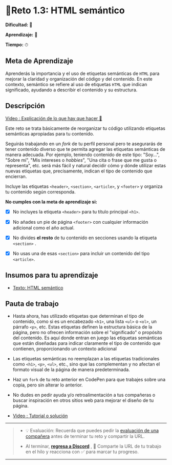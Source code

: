 # 🔹Reto 1.3: HTML semántico

**Dificultad:** 🌻

**Aprendizaje:** 🍯

**Tiempo:** ⏱

## Meta de Aprendizaje

Aprenderás la importancia y el uso de etiquetas semánticas de `HTML` para mejorar la claridad y organización del código y del contenido. En este contexto, semántico se refiere al uso de etiquetas `HTML` que indican significado, ayudando a describir el contenido y su estructura.

## Descripción

[Video : Explicación de lo que hay que hacer 🌟]()

Este reto se trata básicamente de reorganizar tu código utilizando etiquetas semánticas apropiadas para tu contenido. 

Seguirás trabajando en un *fork* de tu perfil personal pero te asegurarás de tener contenido diverso que te permita agregar las etiquetas semánticas de manera adecuada.  Por ejemplo, teniendo contenido de este tipo: "Soy...", "Sobre mí", "Mis intereses o *hobbies*", "Una cita o frase que me gusta o representa", etc. será más fácil y natural decidir cómo y dónde utilizar estas nuevas etiquetas que, precisamente, indican el tipo de contenido que encierran.

Incluye las etiquetas `<header>`, `<section>`, `<article>`, y `<footer>` y organiza tu contenido según corresponda.

**No cumples con la meta de aprendizaje si:**

- [x] No incluyes la etiqueta `<header>`  para tu título principal `<h1>`.

- [x] No añades un pie de página `<footer>` con cualquier información adicional como el año actual.

- [x] No divides **el resto** de tu contenido en secciones usando la etiqueta `<section>` .

- [x] No usas una de esas `<section>` para incluir un contenido del tipo `<article>`.

## Insumos para tu aprendizaje

- [Texto: HTML semántico](html_semantic.md)

## Pauta de trabajo

- Hasta ahora, has utilizado etiquetas que determinan el tipo de contenido, como si es un encabezado `<h1>`, una lista `<ul>` o `<ol>`, un párrafo `<p>`, etc. Estas etiquetas definen la estructura básica de la página, pero no ofrecen información sobre el "significado" o propósito del contenido. Es aquí donde entran en juego las etiquetas semánticas que están diseñadas para indicar claramente el tipo de contenido que contienen, proporcionando un contexto adicional

- Las etiquetas semánticas no reemplazan a las etiquetas tradicionales como `<h1>`, `<p>`, `<ul>`, etc., sino que las complementan y no afectan el formato visual de la página de manera predeterminada. 

- Haz un `fork` de tu reto anterior en CodePen para que trabajes sobre una copia, pero sin alterar lo anterior.

- No dudes en pedir ayuda y/o retroalimentación a tus compañeras o buscar inspiración en otros sitios web para mejorar el diseño de tu página.

- [Video : Tutorial o solución]()

---

> - 💡 Evaluación: Recuerda que puedes pedir la [evaluación de una compañera](../curruculum_model/lea_model_06_assessment.md) antes de terminar tu reto y compartir la URL.
> 
> - Al terminar, [**regresa a Discord**](https://discord.com/channels/1209273049304666113/1243288546895331491) , 💬 Comparte la URL de tu trabajo en el hilo y reacciona con ✅ para marcar tu progreso.

---

